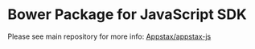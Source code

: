 
Bower Package for JavaScript SDK
================================

Please see main repository for more info: [Appstax/appstax-js](https://github.com/Appstax/appstax-js)
